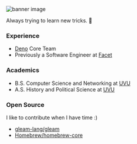 ![banner image](/media/BANNER.webp)

Always trying to learn new tricks. 🐶

### Experience

-   [Deno] Core Team
-   Previously a Software Engineer at [Facet]

### Academics

-   B.S. Computer Science and Networking at [UVU]
-   A.S. History and Political Science at [UVU]

### Open Source

I like to contribute when I have time :)

-   [gleam-lang/gleam](https://github.com/gleam-lang/gleam)
-   [Homebrew/homebrew-core](https://github.com/Homebrew/homebrew-core)

<!-- -   [containers/podman](https://github.com/containers/podman) -->
<!-- -   [ImageMagick/ImageMagick](https://github.com/ImageMagick/ImageMagick) -->
<!-- -   [SerenityOS/serenity](https://github.com/SerenityOS/serenity) -->

[deno]: https://github.com/denoland "Deno"
[facet]: https://facet.ai "Facet"
[uvu]: https://uvu.edu "Utah Valley University"
